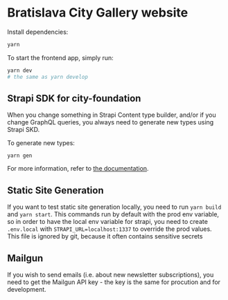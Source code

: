 # Bratislava City Gallery website

Install dependencies:

```bash
yarn
```

To start the frontend app, simply run:

```bash
yarn dev
# the same as yarn develop
```

## Strapi SDK for city-foundation

When you change something in Strapi Content type builder, and/or if you change GraphQL queries, you always need to generate new types using Strapi SKD.

To generate new types:

```
yarn gen
```

For more information, refer to [the documentation](/docs/libs/Strapi-SDK.md).

## Static Site Generation

If you want to test static site generation locally, you need to run `yarn build` and `yarn start`. This commands run by default with the prod env variable, so in order to have the local env variable for strapi, you need to create `.env.local` with `STRAPI_URL=localhost:1337` to override the prod values. This file is ignored by git, because it often contains sensitive secrets

## Mailgun

If you wish to send emails (i.e. about new newsletter subscriptions), you need to get the Mailgun API key - the key is the same for procution and for development.
